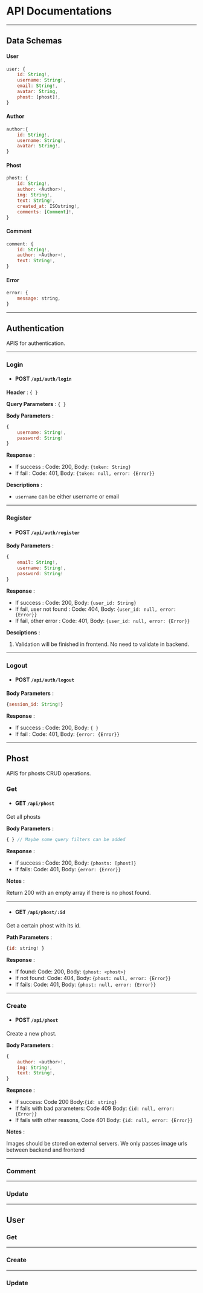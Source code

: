 # API Documentations

---

<!-- ## Table of Contents

- [API Documentations](#api-documentations)
  - [Table of Contents](#table-of-contents)
  - [Authentication](#authentication)
    - [Login](#login)
    - [Register](#register)
    - [Logout](#logout) -->

## Data Schemas

#### User

```js
user: {
    id: String!,
    username: String!,
    email: String!,
    avatar: String,
    phost: [phost]!,
}
```

#### Author

```js
author:{
    id: String!,
    username: String!,
    avatar: String!,
}
```

#### Phost

```js
phost: {
    id: String!,
    author: <Author>!,
    img: String!,
    text: String!,
    created_at: ISOstring!,
    comments: [Comment]!,
}
```

#### Comment

```js
comment: {
    id: String!,
    author: <Author>!,
    text: String!,
}
```

#### Error

```js
error: {
    message: string,
}
```

---

## Authentication

APIS for authentication.

---

### Login

- #### POST `/api/auth/login`

**Header** :
 `{ }`

**Query Parameters** :
 `{ }`

**Body Parameters** : 
```js
{
    username: String!,
    password: String!
}
```

**Response** :

- If success : Code: 200, Body: `{token: String}`
- If fail : Code: 401, Body: `{token: null, error: {Error}}`

**Descriptions** :

- `username` can be either username or email

---

### Register

- #### POST `/api/auth/register`

**Body Parameters** : 
```js
{
    email: String!, 
    username: String!, 
    password: String!
}
```

**Response** :
- If success : Code: 200, Body: `{user_id: String}`
- If fail, user not found : Code: 404, Body: `{user_id: null, error: {Error}}`
- If fail, other error : Code: 401, Body: `{user_id: null, error: {Error}}`

**Desciptions** :

1. Validation will be finished in frontend. No need to validate in backend.

---

### Logout

- #### POST `/api/auth/logout`

**Body Parameters** : 

```js
{session_id: String!}
```

**Response** :

- If success : Code: 200, Body: `{ }`
- If fail : Code: 401, Body: `{error: {Error}}`

---

## Phost

APIS for phosts CRUD operations.

### Get

- #### GET `/api/phost`

Get all phosts

**Body Parameters** : 

```js
{ } // Maybe some query filters can be added
```

**Response** :

- If success : Code: 200, Body: `{phosts: [phost]}`
- If fails: Code: 401, Body: `{error: {Error}}`

**Notes** :

  Return 200 with an empty array if there is no phost found.

---

- #### GET `/api/phost/:id`

Get a certain phost with its id.

**Path Parameters** : 

```js
{id: string! }
```

**Response** :

- If found: Code: 200, Body: `{phost: <phost>}`
- If not found: Code: 404, Body: `{phost: null, error: {Error}}`
- If fails: Code: 401, Body: `{phost: null, error: {Error}}`

---

### Create

- #### POST `/api/phost`

Create a new phost.

**Body Parameters** : 

```js
{
    author: <author>!,
    img: String!,
    text: String!,
}
```

**Respnose** :

- If success: Code 200 Body:`{id: string}`
- If fails with bad parameters: Code 409 Body: `{id: null, error: {Error}}`
- If fails with other reasons, Code 401 Body: `{id: null, error: {Error}}`

**Notes** :

Images should be stored on external servers. We only passes image urls between backend and frontend

---

### Comment

---

### Update

---

## User

### Get

---

### Create

---

### Update

